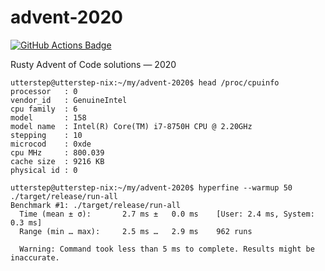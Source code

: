 # advent-2020

[![GitHub Actions Badge](https://github.com/utter-step/advent-2020/workflows/CI/badge.svg)](https://github.com/utter-step/advent-2020/actions?query=workflow%3ACI)

Rusty Advent of Code solutions — 2020

```console
utterstep@utterstep-nix:~/my/advent-2020$ head /proc/cpuinfo
processor   : 0
vendor_id   : GenuineIntel
cpu family  : 6
model       : 158
model name  : Intel(R) Core(TM) i7-8750H CPU @ 2.20GHz
stepping    : 10
microcod    : 0xde
cpu MHz     : 800.039
cache size  : 9216 KB
physical id : 0

utterstep@utterstep-nix:~/my/advent-2020$ hyperfine --warmup 50 ./target/release/run-all
Benchmark #1: ./target/release/run-all
  Time (mean ± σ):       2.7 ms ±   0.0 ms    [User: 2.4 ms, System: 0.3 ms]
  Range (min … max):     2.5 ms …   2.9 ms    962 runs

  Warning: Command took less than 5 ms to complete. Results might be inaccurate.
```
